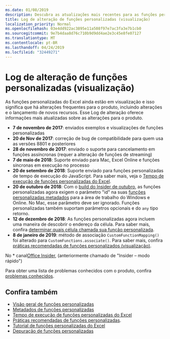 ```yaml
---
ms.date: 01/08/2019
description: Descubra as atualizações mais recentes para as funções personalizadas do Excel.
title: Log de alteração de funções personalizadas (visualização)
localization_priority: Normal
ms.openlocfilehash: 03e4dd922ac3895e11a508f97e7ac3fa3e7b1cb0
ms.sourcegitcommit: 9e7b4daa8d76c710b9d9dd4ae2e3c45e8fe07127
ms.translationtype: MT
ms.contentlocale: pt-BR
ms.lasthandoff: 04/24/2019
ms.locfileid: "32449271"
---
```

# <a name="custom-functions-changelog-preview"></a>Log de alteração de funções personalizadas (visualização)

As funções personalizadas do Excel ainda estão em visualização e isso significa que há alterações frequentes para o produto, incluindo alterações e o lançamento de novos recursos. Esse Log de alteração oferece informações mais atualizadas sobre as alterações para o produto.

- **7 de novembro de 2017**: enviados exemplos e visualizações de funções personalizadas
- **20 de Nov de 2017**: correção de bug de compatibilidade para quem usa as versões 8801 e posteriores
- **28 de novembro de 2017**: enviado o suporte para cancelamento em funções assíncronas (requer a alteração de funções de streaming)
- **7 de maio de 2018**: Suporte enviado para Mac, Excel Online e funções síncronas em execução no processo
- **20 de setembro de 2018**: Suporte enviado para funções personalizadas de tempo de execução do JavaScript. Para saber mais, veja o [Tempo de execução de funções personalizadas do Excel](custom-functions-runtime.md).
- **20 de outubro de 2018**: Com o [build do Insider de outubro](https://support.office.com/en-us/article/what-s-new-for-office-insiders-c152d1e2-96ff-4ce9-8c14-e74e13847a24), as funções personalizadas agora exigem o parâmetro "id" na suas [funções personalizadas metadados](custom-functions-json.md) para a área de trabalho do Windows e Online. No Mac, esse parâmetro deve ser ignorado. Funções personalizadas também suportam parâmetros opcionais e do `any` tipo retorno.
- **12 de dezembro de 2018**: As funções personalizadas agora incluem uma maneira de descobrir o endereço da célula. Para saber mais, confira [determinar quais célula chamada sua função personalizada](custom-functions-overview.md#determine-which-cell-invoked-your-custom-function).
- **8 de janeiro de 2019**: método de associação `CustomFunctionMapping()` foi alterado para `CustomFunctions.associate()`. Para saber mais, confira [práticas recomendadas de funções personalizados (visualização)](custom-functions-best-practices.md).

No \* canal[Office Insider](https://products.office.com/office-insider), (anteriormente chamado de "Insider – modo rápido")

Para obter uma lista de problemas conhecidos com o produto, confira [problemas conhecidos](custom-functions-overview.md#known-issues). 

## <a name="see-also"></a>Confira também

* [Visão geral de funções personalizadas](custom-functions-overview.md)
* [Metadados de funções personalizadas](custom-functions-json.md)
* [Tempo de execução de funções personalizadas do Excel](custom-functions-runtime.md)
* [Práticas recomendadas de funções personalizadas](custom-functions-best-practices.md).
* [Tutorial de funções personalizadas do Excel](../tutorials/excel-tutorial-create-custom-functions.md)
* [Depuração de funções personalizadas](custom-functions-debugging.md)
